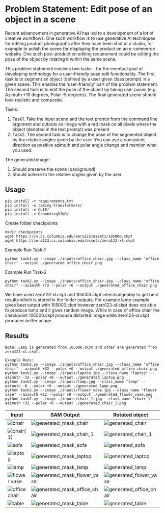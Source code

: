 # Problem Statement: Edit pose of an object in a scene

Recent advancement in generative AI has led to a development of a lot of creative workflows. One
such workflow is to use generative AI techniques for editing product photographs after they have
been shot at a studio, for example to polish the scene for displaying the product on an e-commerce
website. One such post-production editing requirement could be editing the pose of the object by
rotating it within the same scene.

This problem statement involves two tasks - for the eventual goal of developing technology for a
user-friendly pose edit functionality. The first task is to segment an object (defined by a user given
class prompt) in a given scene. This enables the ‘user-friendly’ part of the problem statement. The
second task is to edit the pose of the object by taking user poses (e.g. Azimuth +10 degrees, Polar -5
degrees). The final generated scene should look realistic and composite.

Tasks:
1. Task1. Take the input scene and the text prompt from the command line argument and outputs an image with a red mask on all pixels where the object (denoted in the text prompt) was present
2. Task2. The second task is to change the pose of the segmented object by the relative angles given by the user. You can use a consistent direction as positive azimuth and polar angle change and mention what you used.

The generated image:
1. Should preserve the scene (background)
2. Should adhere to the relative angles given by the user

## Usage
```
pip install -r requirements.txt
pip install -e taming-transformers/
pip install -e CLIP/
pip install -e GroundingDINO/
```
Create folder checkpoints 
```
mkdir checkpoints
wget https://cv.cs.columbia.edu/zero123/assets/105000.ckpt
wget https://zero123.cs.columbia.edu/assets/zero123-xl.ckpt
```
Example Run Task-1
```
python task1.py --image ./inputs/office_chair.jpg --class_name "office chair" --output ./generated_office_chair.png
```
Example Run Task-2
```
python task2.py --image ./inputs/office_chair.jpg --class_name "office chair" --azimuth +72 --polar +0 --output ./generated_office_chair.png
```
We have used zero123-xl.ckpt and 105000.ckpt interchangeably to get best results which is stored in the folder outputs. For example lamp example gives best output with 105000.ckpt however zero123-xl.ckpt does not able to produce lamp and it gives random image. While in case of office chair the checkpoint 105000.ckpt produce distorted image while zero123-xl.ckpt produces better image.

## Results
```
Note: Lamp is generated from 105000.ckpt and other are generated from zero123-xl.ckpt. 

Example Runs:
python task2.py --image ./inputs/office_chair.jpg --class_name "office chair" --azimuth +32 --polar +0 --output ./generated_office_chair.png
python task2.py --image ./inputs/laptop.jpg --class_name "laptop" --azimuth -32 --polar +0 --output ./generated_laptop.png
python task2.py --image ./inputs/lamp.jpg --class_name "lamp" --azimuth -6 --polar +0 --output ./generated_lamp.png
python task2.py --image ./inputs/flower_vase.jpg --class_name "flower vase" --azimuth +12 --polar +0 --output ./generated_flower_vase.png
python task2.py --image ./inputs/chair_1.jpg --class_name "chair_1" --azimuth +32 --polar +0 --output ./generated_chair_1.png
```
| Input                               | SAM Output                          | Rotated object                     |
| ----------------------------------- | ----------------------------------- |----------------------------------- |
| ![chair](https://github.com/infusion-zero-edit/Pose-Editing/assets/122880654/ad6dc84b-24b5-4e61-a164-4febacc4f7d4) |  ![generated_mask_chair](https://github.com/infusion-zero-edit/Pose-Editing/assets/122880654/3a06e97e-912b-4618-b59a-42747cfff772) | ![generated_chair](https://github.com/infusion-zero-edit/Pose-Editing/assets/122880654/5e3ade2b-fec0-4c55-a37f-cd275c871f1e) |
| ![chair(1)](https://github.com/infusion-zero-edit/Pose-Editing/assets/122880654/b829d968-5395-4d1e-b539-3e55ad0556b3) | ![generated_mask_chair_1](https://github.com/infusion-zero-edit/Pose-Editing/assets/122880654/7fc8a82f-ce75-406b-8f5d-46258616ba6d) | ![generated_chair_1](https://github.com/infusion-zero-edit/Pose-Editing/assets/122880654/0356baa8-d11b-4b79-afbb-0ec6285567f9) |
| ![sofa](https://github.com/infusion-zero-edit/Pose-Editing/assets/122880654/addf01ab-51c9-4575-9343-a206e7515052) | ![generated_mask_sofa](https://github.com/infusion-zero-edit/Pose-Editing/assets/122880654/77818f32-3e8a-486c-b68c-2012de8dc910) | ![generated_sofa](https://github.com/infusion-zero-edit/Pose-Editing/assets/122880654/47a70068-7b43-497a-a043-ae7b75dad236) | 
| ![laptop](https://github.com/infusion-zero-edit/Pose-Editing/assets/122880654/378460f4-66e8-4bd4-a009-77ec6b3cb64c) | ![generated_mask_laptop](https://github.com/infusion-zero-edit/Pose-Editing/assets/122880654/bc05ef20-d713-4f6a-8351-0f4b2ac0aefc) | ![generated_laptop](https://github.com/infusion-zero-edit/Pose-Editing/assets/122880654/0555e94d-2a50-4f8a-af8b-6d6ef563d68b) | 
| ![lamp](https://github.com/infusion-zero-edit/Pose-Editing/assets/122880654/e309b680-e77a-472b-b136-e7aa78b187ec)| ![generated_mask_lamp](https://github.com/infusion-zero-edit/Pose-Editing/assets/122880654/40fbdd47-5856-4236-bf11-cb187c963d86)| ![generated_lamp](https://github.com/infusion-zero-edit/Pose-Editing/assets/122880654/0eadb2a4-af6a-42dc-a914-b1418bb299b2) | 
| ![flower vase](https://github.com/infusion-zero-edit/Pose-Editing/assets/122880654/05a1bea0-ea82-4aa2-b557-2e54610ce15c) | ![generated_mask_flower_vase](https://github.com/infusion-zero-edit/Pose-Editing/assets/122880654/36bccc9d-e9c2-44d9-a69d-53c18a76e9fa) | ![generated_flower_vase](https://github.com/infusion-zero-edit/Pose-Editing/assets/122880654/025e5bed-d91c-47eb-b9b0-7e48a5387db5) |
| ![office chair](https://github.com/infusion-zero-edit/Pose-Editing/assets/122880654/0f02d6b8-025c-427b-af11-d9b9885624af) | ![generated_mask_office_chair](https://github.com/infusion-zero-edit/Pose-Editing/assets/122880654/d942f099-3ebc-428a-9497-fa2d395869a0)|![generated_office_chair](https://github.com/infusion-zero-edit/Pose-Editing/assets/122880654/68d819e2-ee5e-4d10-b46a-c499a5ccabee)|
| ![table](https://github.com/infusion-zero-edit/Pose-Editing/assets/122880654/5e3bf784-6e81-473c-b3a2-8d32e6eb4304) | ![generated_mask_table](https://github.com/infusion-zero-edit/Pose-Editing/assets/122880654/81c9fa9e-0348-438f-bd34-69cf7f1e9548)| ![generated_table](https://github.com/infusion-zero-edit/Pose-Editing/assets/122880654/99ba7cca-6015-47c4-a74e-ddabb98c099b)|


















